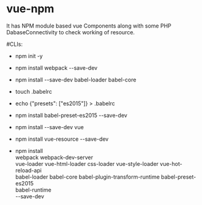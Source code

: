 # vue-npm
It has NPM module based vue Components along with some PHP DabaseConnectivity to check working of resource.

#CLIs:

- npm init -y
- npm install webpack --save-dev
- npm install --save-dev babel-loader babel-core
- touch .babelrc
- echo {"presets": ["es2015"]} > .babelrc
- npm install babel-preset-es2015 --save-dev
- npm install --save-dev vue
- npm install vue-resource --save-dev

- npm install\
  webpack webpack-dev-server\
  vue-loader vue-html-loader css-loader vue-style-loader vue-hot-reload-api\
  babel-loader babel-core babel-plugin-transform-runtime babel-preset-es2015\
  babel-runtime\
  --save-dev
